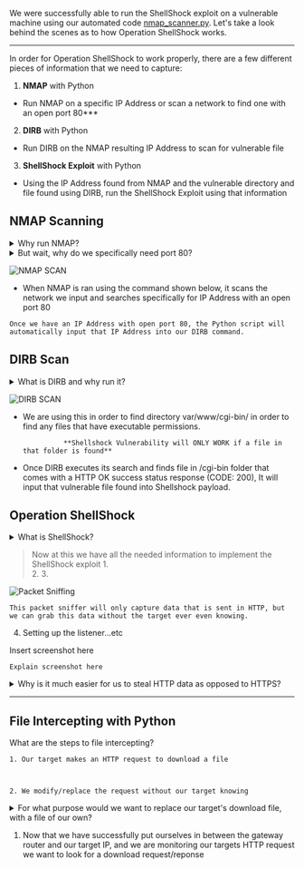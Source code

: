 

We were successfully able to run the ShellShock exploit on a vulnerable machine using our automated code [nmap_scanner.py](https://github.com/DJ2989/ShellshockProject/blob/main/nmap_scanner.py).  Let's take a look behind the scenes as to how Operation ShellShock works.   

***

In order for Operation ShellShock to work properly, there are a few different pieces of information that we need to capture:

1. **NMAP** with Python

  - Run NMAP on a specific IP Address or scan a network to find one with an open port 80***

2. **DIRB** with Python

  - Run DIRB on the NMAP resulting IP Address to scan for vulnerable file

3. **ShellShock Exploit** with Python

  - Using the IP Address found from NMAP and the vulnerable directory and file found using DIRB, run the ShellShock Exploit using that information

## NMAP Scanning

<details> 
  <summary>Why run NMAP?
  </summary>
NMAP is used in this case to scan the network for machines with an open port 80

</details>

<details>
  <summary>But wait, why do we specifically need port 80?
  </summary>


  Port 80 is a Web server used to identify requests for a web page, specifically web pages using HTTP...

</details>

![NMAP SCAN](./images/ARP_scan.png)

  -  When NMAP is ran using the command shown below, it scans the network we input and searches specifically for IP Address with an open port 80

    Once we have an IP Address with open port 80, the Python script will automatically input that IP Address into our DIRB command.  
## DIRB Scan
<details> 
  <summary>What is DIRB and why run it?
  </summary>
DIRB is a Web Content Scanner. It looks for existing (and/or hidden) Web Objects. It basically works by launching a dictionary based attack against a web server and analyzing the response. We need DIRB to find a specific folder on web server.

</details>

![DIRB SCAN](./images/DIRB_SCAN.png)



  - We are using this in order to find directory var/www/cgi-bin/ in order to find any files that have executable permissions. 

                  **Shellshock Vulnerability will ONLY WORK if a file in that folder is found**

  - Once DIRB executes its search and finds file in /cgi-bin folder that comes with a HTTP OK success status response (CODE: 200), It will input that vulnerable file found into Shellshock payload.

## Operation ShellShock
<details> 
  <summary>What is ShellShock?
  </summary>
  Shellshock vulnerability allows an attacker to send operating system commands (bash commands) to web server, thus allowing attacker to take over the web server. 

</details>
  

> Now at this we have all the needed information to implement the ShellShock exploit
> 1.  
> 2.
> 3.
>
![Packet Sniffing](./images/login_sniffed.png)

    This packet sniffer will only capture data that is sent in HTTP, but we can grab this data without the target ever even knowing.

4. Setting up the listener...etc 

Insert screenshot here 

    Explain screenshot here

<details> 

  <summary>Why is it much easier for us to steal HTTP data as opposed to HTTPS?

  </summary>

If you're thinking SSL certificates you are indeed correct! HTTP and HTTPS are the same protocol, however HTTPS has an additonal layer of security. Even if we were to capture HTTPS data we still could read it. (we'll not yet at least. Stay posted for a script to help us sidestep the HTTPS protocol)

</details>

***

## File Intercepting with Python

What are the steps to file intercepting?

    1. Our target makes an HTTP request to download a file

    

    2. We modify/replace the request without our target knowing

<details> 

  <summary>For what purpose would we want to replace our target's download file, with a file of our own?

  </summary>

For malware injection and execution.

</details>

1. Now that we have successfully put ourselves in between the gateway router and our target IP, and we are monitoring our targets HTTP request we want to look for a download request/reponse

